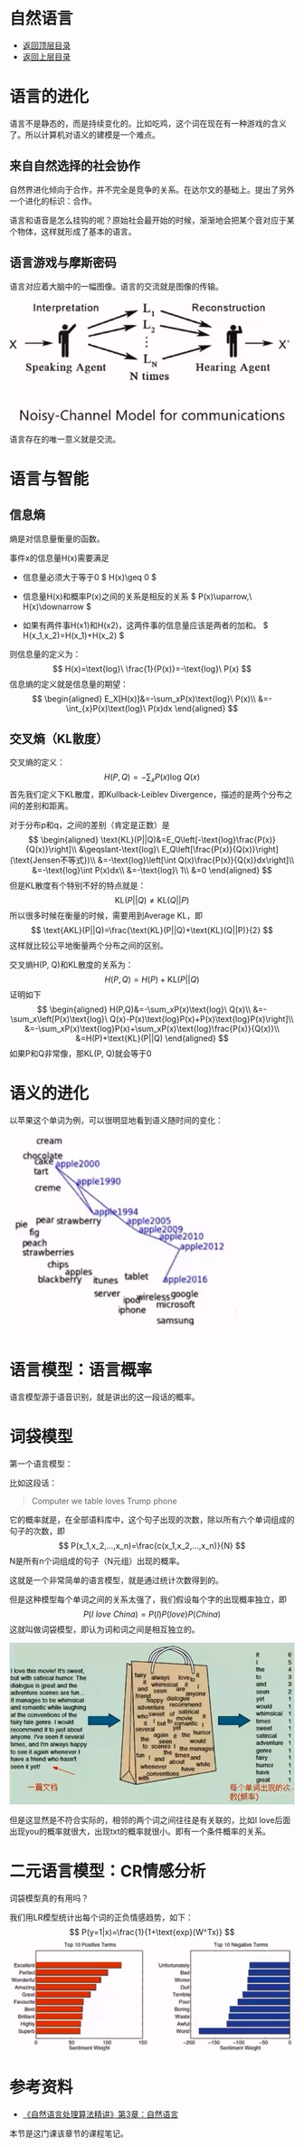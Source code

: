 # 自然语言

* [返回顶层目录](../../../README.md)
* [返回上层目录](../natural-language-processing.md)

# 语言的进化

语言不是静态的，而是持续变化的。比如吃鸡，这个词在现在有一种游戏的含义了。所以计算机对语义的建模是一个难点。

## 来自自然选择的社会协作

自然界进化倾向于合作，并不完全是竞争的关系。在达尔文的基础上。提出了另外一个进化的标识：合作。

语言和语音是怎么挂钩的呢？原始社会最开始的时候，渐渐地会把某个音对应于某个物体，这样就形成了基本的语言。

## 语言游戏与摩斯密码

语言对应着大脑中的一幅图像。语言的交流就是图像的传输。

![noisy-channelmodel-for-communications](pic/noisy-channelmodel-for-communications.png)

语言存在的唯一意义就是交流。



# 语言与智能

## 信息熵

熵是对信息量衡量的函数。

事件x的信息量H(x)需要满足

* 信息量必须大于等于0
  $
  H(x)\geq 0
  $

* 信息量H(x)和概率P(x)之间的关系是相反的关系
  $
  P(x)\uparrow,\ H(x)\downarrow
  $

* 如果有两件事H(x1)和H(x2)，这两件事的信息量应该是两者的加和。
  $
  H(x_1,x_2)=H(x_1)+H(x_2)
  $

则信息量的定义为：
$$
H(x)=\text{log}\ \frac{1}{P(x)}=-\text{log}\ P(x)
$$
信息熵的定义就是信息量的期望：
$$
\begin{aligned}
E_X[H(x)]&=-\sum_xP(x)\text{log}\ P(x)\\
&=-\int_{x}P(x)\text{log}\ P(x)dx
\end{aligned}
$$

## 交叉熵（KL散度）

交叉熵的定义：
$$
H(P,Q)=-\sum_xP(x)\text{log}\ Q(x)
$$
首先我们定义下KL散度，即Kullback-Leiblev Divergence，描述的是两个分布之间的差别和距离。

对于分布p和q，之间的差别（肯定是正数）是
$$
\begin{aligned}
\text{KL}(P||Q)&=E_Q\left[-\text{log}\frac{P(x)}{Q(x)}\right]\\
&\geqslant-\text{log}\ E_Q\left[\frac{P(x)}{Q(x)}\right](\text{Jensen不等式})\\
&=-\text{log}\left[\int Q(x)\frac{P(x)}{Q(x)}dx\right]\\
&=-\text{log}\int P(x)dx\\
&=-\text{log}\ 1\\
&=0
\end{aligned}
$$
但是KL散度有个特别不好的特点就是：
$$
\text{KL}(P||Q)\neq\text{KL}(Q||P)
$$
所以很多时候在衡量的时候，需要用到Average KL，即
$$
\text{AKL}(P||Q)=\frac{\text{KL}(P||Q)+\text{KL}(Q||P)}{2}
$$
这样就比较公平地衡量两个分布之间的区别。

交叉熵H(P, Q)和KL散度的关系为：
$$
H(P,Q)=H(P)+\text{KL}(P||Q)
$$
证明如下
$$
\begin{aligned}
H(P,Q)&=-\sum_xP(x)\text{log}\ Q(x)\\
&=-\sum_x\left[P(x)\text{log}\ Q(x)-P(x)\text{log}P(x)+P(x)\text{log}P(x)\right]\\
&=-\sum_xP(x)\text{log}P(x)+\sum_xP(x)\text{log}\frac{P(x)}{Q(x)}\\
&=H(P)+\text{KL}(P||Q)
\end{aligned}
$$
如果P和Q非常像，那KL(P, Q)就会等于0

# 语义的进化

以苹果这个单词为例，可以很明显地看到语义随时间的变化：

![evolution-of-semantics-apple](pic/evolution-of-semantics-apple.png)

# 语言模型：语言概率

语言模型源于语音识别，就是讲出的这一段话的概率。

# 词袋模型

第一个语言模型：

比如这段话：

>Computer we table loves Trump phone

它的概率就是，在全部语料库中，这个句子出现的次数，除以所有六个单词组成的句子的次数，即
$$
P(x_1,x_2,...,x_n)=\frac{c(x_1,x_2,...,x_n)}{N}
$$
N是所有n个词组成的句子（N元组）出现的概率。

这就是一个非常简单的语言模型，就是通过统计次数得到的。

但是这种模型每个单词之间的关系太强了，我们假设每个字的出现概率独立，即
$$
P(I\ love\ China)=P(I)P(love)P(China)
$$
这就叫做词袋模型，即认为词和词之间是相互独立的。

![bag-of-words](pic/bag-of-words.png)

但是这显然是不符合实际的，相邻的两个词之间往往是有关联的，比如I love后面出现you的概率就很大，出现txt的概率就很小。即有一个条件概率的关系。

# 二元语言模型：CR情感分析

词袋模型真的有用吗？

我们用LR模型统计出每个词的正负情感趋势，如下：
$$
P(y=1|x)=\frac{1}{1+\text{exp}(W^Tx)}
$$
![sentimen-analyze-by-LR](pic/sentimen-analyze-by-LR.png)

# 参考资料

* [《自然语言处理算法精讲》第3章：自然语言](http://www.chinahadoop.cn/course/1344)

本节是这门课该章节的课程笔记。


